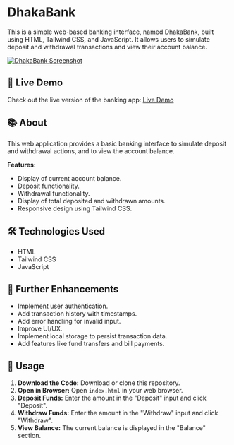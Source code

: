# DhakaBank


This is a simple web-based banking interface, named DhakaBank, built using HTML, Tailwind CSS, and JavaScript. It allows users to simulate deposit and withdrawal transactions and view their account balance.

[![DhakaBank Screenshot](dhakabank-screenshot.png)](https://[your-github-username].github.io/DhakaBank/)

## 🚀 Live Demo

Check out the live version of the banking app: [Live Demo](https://[your-github-username].github.io/DhakaBank/)

## 📚 About

This web application provides a basic banking interface to simulate deposit and withdrawal actions, and to view the account balance.

**Features:**

-   Display of current account balance.
-   Deposit functionality.
-   Withdrawal functionality.
-   Display of total deposited and withdrawn amounts.
-   Responsive design using Tailwind CSS.

## 🛠 Technologies Used

-   HTML
-   Tailwind CSS
-   JavaScript

## 🚀 Further Enhancements

-   Implement user authentication.
-   Add transaction history with timestamps.
-   Add error handling for invalid input.
-   Improve UI/UX.
-   Implement local storage to persist transaction data.
-   Add features like fund transfers and bill payments.

## 📝 Usage

1.  **Download the Code:** Download or clone this repository.
2.  **Open in Browser:** Open `index.html` in your web browser.
3.  **Deposit Funds:** Enter the amount in the "Deposit" input and click "Deposit".
4.  **Withdraw Funds:** Enter the amount in the "Withdraw" input and click "Withdraw".
5.  **View Balance:** The current balance is displayed in the "Balance" section.
